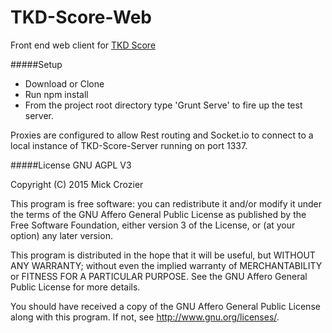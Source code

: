 TKD-Score-Web
=============

Front end web client for [TKD Score](https://github.com/mickcrozier/TKD-Score-Server)

#####Setup
- Download or Clone
- Run npm install
- From the project root directory type 'Grunt Serve' to fire up the test server.

Proxies are configured to allow Rest routing and Socket.io to connect to a local instance of TKD-Score-Server running on port 1337.

#####License
GNU AGPL V3

Copyright (C) 2015  Mick Crozier

This program is free software: you can redistribute it and/or modify
it under the terms of the GNU Affero General Public License as published by
the Free Software Foundation, either version 3 of the License, or
(at your option) any later version.

This program is distributed in the hope that it will be useful,
but WITHOUT ANY WARRANTY; without even the implied warranty of
MERCHANTABILITY or FITNESS FOR A PARTICULAR PURPOSE.  See the
GNU Affero General Public License for more details.

You should have received a copy of the GNU Affero General Public License
along with this program.  If not, see <http://www.gnu.org/licenses/>.

